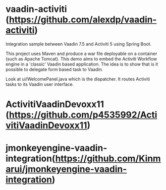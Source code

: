 # vaadin-activiti (https://github.com/alexdp/vaadin-activiti)
Integration sample between Vaadin 7.5 and Activiti 5 using Spring Boot.

This project uses Maven and produce a war file deployable on a container (such as Apache Tomcat).
This demo aims to embed the Activiti Workflow engine in a 'classic' Vaadin based application.
The idea is to show that is it possible to delegate form based task to Vaadin.

Look at ui/WelcomePanel.java which is the dispatcher. It routes Activiti tasks to its Vaadin user interface.  

# ActivitiVaadinDevoxx11 (https://github.com/p4535992/ActivitiVaadinDevoxx11)

# jmonkeyengine-vaadin-integration(https://github.com/Kinmarui/jmonkeyengine-vaadin-integration)
